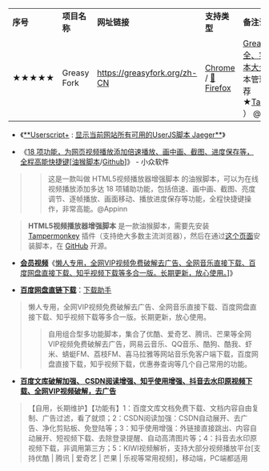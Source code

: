 
<table>
    <tr><td><b>序号</b></td>
        <td><b>项目名称</b></td>
        <td><b>网址链接</b></td>
        <td><b>支持类型</b></td>
        <td><b>备注说明</b></td>
    </tr> 
<tr>
        <td>★★★★★</td>
        <td>Greasy Fork</td>
        <td> <a href="https://greasyfork.org/zh-CN" title="Greasy Fork - 安全、实用的用户脚本大全">https://greasyfork.org/zh-CN</a> </td>
        <td> <a href="https://chrome.google.com/webstore/?hl=zh-CN" title="Feedbro - Chrome 网上应用店">Chrome</a> /
        <a href="https://addons.mozilla.org/zh-CN/firefox/addon/f" title="Feedbro – 下载 🦊 Firefox 扩展（zh-CN）">🦊Firefox</a> </td>
        <td>
          <a href="https://greasyfork.org/zh-CN" title="Greasy Fork - 安全、实用的用户脚本大全">Greasy Fork - 安全、实用的用户脚本大全</a> 
       （ 用户脚本管理器&插件推荐★<a href="https://www.tampermonkey.net/" title="Tampermonkey 官网 | 用户脚本管理器/插件（ 支持：Chrome / 🦊Firefox / Safari / Microsoft Edge / Opera / Dolphin / UC ）">Tampermonkey</a> ）
 @<a href="https://github.com/JasonBarnabe/greasyfork" title="Greasy Fork 采用开源的 GPLv3 许可证。可以在 GitHub 上查看源码">GitHub</a> 。
        </td>
    </tr>    
  </table>

- 《[**Userscript+](https://github.com/jae-jae/Userscript-Plus) : [显示当前网站所有可用的UserJS脚本 Jaeger**](https://greasyfork.org/zh-CN/scripts/24508-userscript-show-site-all-userjs)》


- 《[18 项功能，为网页视频播放添加倍速播放、画中画、截图、进度保存等，全程高能快捷键](https://www.appinn.com/h5player-video-control-greasemonkey/)[[油猴脚本](https://greasyfork.org/zh-CN/scripts/381682-html5%E8%A7%86%E9%A2%91%E6%92%AD%E6%94%BE%E5%99%A8%E5%A2%9E%E5%BC%BA%E8%84%9A%E6%9C%AC)/[Github](https://github.com/xxxily/h5player)]》 - 小众软件

>> 这是一款叫做 HTML5视频播放器增强脚本 的油猴脚本，可以为在线视频播放添加多达 18 项辅助功能，包括倍速、画中画、截图、亮度调节、逐帧播放、画面移动、播放进度保存等功能，全程快捷键操作，非常高能。@Appinn

> **HTML5视频播放器增强脚本** 是一款油猴脚本，需要先安装 [Tampermonkey](https://www.tampermonkey.net/) 插件（支持绝大多数主流浏览器），然后在通过[这个页面](https://greasyfork.org/zh-CN/scripts/381682-html5%E8%A7%86%E9%A2%91%E6%92%AD%E6%94%BE%E5%99%A8%E5%A2%9E%E5%BC%BA%E8%84%9A%E6%9C%AC)安装脚本，在 [GitHub](https://github.com/xxxily/h5player) 开源。


- [**会员视频**](https://greasyfork.org/zh-CN/scripts?q=%E4%BC%9A%E5%91%98%E8%A7%86%E9%A2%91)《[懒人专用，全网VIP视频免费破解去广告、全网音乐直接下载、百度网盘直接下载、知乎视频下载等多合一版。长期更新，放心使用。](https://greasyfork.org/zh-CN/scripts/370634-%E6%87%92%E4%BA%BA%E4%B8%93%E7%94%A8-%E5%85%A8%E7%BD%91vip%E8%A7%86%E9%A2%91%E5%85%8D%E8%B4%B9%E7%A0%B4%E8%A7%A3%E5%8E%BB%E5%B9%BF%E5%91%8A-%E5%85%A8%E7%BD%91%E9%9F%B3%E4%B9%90%E7%9B%B4%E6%8E%A5%E4%B8%8B%E8%BD%BD-%E7%99%BE%E5%BA%A6%E7%BD%91%E7%9B%98%E7%9B%B4%E6%8E%A5%E4%B8%8B%E8%BD%BD-%E7%9F%A5%E4%B9%8E%E8%A7%86%E9%A2%91%E4%B8%8B%E8%BD%BD%E7%AD%89%E5%A4%9A%E5%90%88%E4%B8%80%E7%89%88-%E9%95%BF%E6%9C%9F%E6%9B%B4%E6%96%B0-%E6%94%BE%E5%BF%83%E4%BD%BF%E7%94%A8)]》

- [**百度网盘直链下载**](https://greasyfork.org/zh-CN/scripts?q=%E7%99%BE%E5%BA%A6%E7%BD%91%E7%9B%98)：[下载助手](https://greasyfork.org/zh-CN/scripts/370634-%E6%87%92%E4%BA%BA%E4%B8%93%E7%94%A8-%E5%85%A8%E7%BD%91vip%E8%A7%86%E9%A2%91%E5%85%8D%E8%B4%B9%E7%A0%B4%E8%A7%A3%E5%8E%BB%E5%B9%BF%E5%91%8A-%E5%85%A8%E7%BD%91%E9%9F%B3%E4%B9%90%E7%9B%B4%E6%8E%A5%E4%B8%8B%E8%BD%BD-%E7%99%BE%E5%BA%A6%E7%BD%91%E7%9B%98%E7%9B%B4%E6%8E%A5%E4%B8%8B%E8%BD%BD-%E7%9F%A5%E4%B9%8E%E8%A7%86%E9%A2%91%E4%B8%8B%E8%BD%BD%E7%AD%89%E5%A4%9A%E5%90%88%E4%B8%80%E7%89%88-%E9%95%BF%E6%9C%9F%E6%9B%B4%E6%96%B0-%E6%94%BE%E5%BF%83%E4%BD%BF%E7%94%A8)
> 懒人专用，全网VIP视频免费破解去广告、全网音乐直接下载、百度网盘直接下载、知乎视频下载等多合一版。长期更新，放心使用。
>> 自用组合型多功能脚本，集合了优酷、爱奇艺、腾讯、芒果等全网VIP视频免费破解去广告，网易云音乐、QQ音乐、酷狗、酷我、虾米、蜻蜓FM、荔枝FM、喜马拉雅等网站音乐免客户端下载，百度网盘直接下载，知乎视频下载，优惠券查询等几个自己常用的功能。

- [**百度文库破解加强、 CSDN阅读增强、知乎使用增强、抖音去水印原视频下载、全网VIP视频破解，去广告**](https://greasyfork.org/zh-CN/scripts/398195-%E7%99%BE%E5%BA%A6%E6%96%87%E5%BA%93%E7%A0%B4%E8%A7%A3%E5%8A%A0%E5%BC%BA-csdn%E9%98%85%E8%AF%BB%E5%A2%9E%E5%BC%BA-%E7%9F%A5%E4%B9%8E%E4%BD%BF%E7%94%A8%E5%A2%9E%E5%BC%BA-%E6%8A%96%E9%9F%B3%E5%8E%BB%E6%B0%B4%E5%8D%B0%E5%8E%9F%E8%A7%86%E9%A2%91%E4%B8%8B%E8%BD%BD-%E5%85%A8%E7%BD%91vip%E8%A7%86%E9%A2%91%E7%A0%B4%E8%A7%A3-%E5%8E%BB%E5%B9%BF%E5%91%8A)
> 【自用，长期维护】【功能有】1：百度文库文档免费下载、文档内容自由复制、广告过滤，看了就烦；2：CSDN阅读加强：CSDN自动展开、去广告、净化剪贴板、免登陆等；3：知乎使用增强：外链接直接跳出、内容自动展开、短视频下载、去除登录提醒、自动高清图片等；4：抖音去水印原视频下载，非调用第三方；5：KIWI视频解析，支持大部分视频播放平台[支持优酷 | 腾讯 | 爱奇艺 | 芒果 | 乐视等常用视频]，移动端，PC端都适用
